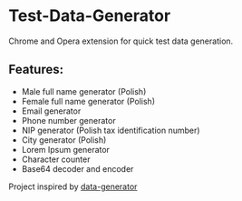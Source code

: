# Test-Data-Generator
Chrome and Opera extension for quick test data generation.

## Features:
* Male full name generator (Polish)
* Female full name generator (Polish)
* Email generator
* Phone number generator
* NIP generator (Polish tax identification number)
* City generator (Polish)
* Lorem Ipsum generator
* Character counter
* Base64 decoder and encoder


Project inspired by [data-generator](https://chrome.google.com/webstore/detail/data-generator/ocaojfcfeffaeabdhhplnanikiimgndi)
